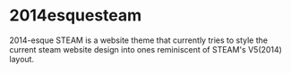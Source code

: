 # 2014esquesteam
2014-esque STEAM is a website theme that currently tries to style the current steam website design into ones reminiscent of STEAM's V5(2014) layout.

